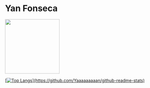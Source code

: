 # Yan Fonseca

<div>
<a href="https://github.com/Yaaaaaaaaan">
<img loading="lazy" height="180em" src="https://github-readme-stats.vercel.app/api/top-langs/?username=Yaaaaaaaaan&layout=compact&langs_count=7&theme=shadow_green"/>
</div>


[![Top Langs](https://github-readme-stats.vercel.app/api/top-langs/?username=Yaaaaaaaaan&theme=shadow_green")](https://github.com/Yaaaaaaaaan/github-readme-stats)
